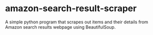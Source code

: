 # amazon-search-result-scraper

A simple python program that scrapes out items and their details from Amazon search results webpage using BeautifulSoup.
